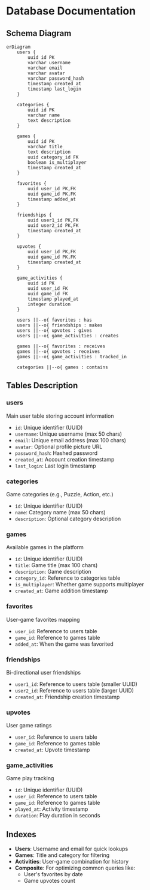 # Database Documentation

## Schema Diagram
```mermaid
erDiagram
    users {
        uuid id PK
        varchar username
        varchar email
        varchar avatar
        varchar password_hash
        timestamp created_at
        timestamp last_login
    }

    categories {
        uuid id PK
        varchar name
        text description
    }

    games {
        uuid id PK
        varchar title
        text description
        uuid category_id FK
        boolean is_multiplayer
        timestamp created_at
    }

    favorites {
        uuid user_id PK,FK
        uuid game_id PK,FK
        timestamp added_at
    }

    friendships {
        uuid user1_id PK,FK
        uuid user2_id PK,FK
        timestamp created_at
    }

    upvotes {
        uuid user_id PK,FK
        uuid game_id PK,FK
        timestamp created_at
    }

    game_activities {
        uuid id PK
        uuid user_id FK
        uuid game_id FK
        timestamp played_at
        integer duration
    }

    users ||--o{ favorites : has
    users ||--o{ friendships : makes
    users ||--o{ upvotes : gives
    users ||--o{ game_activities : creates
    
    games ||--o{ favorites : receives
    games ||--o{ upvotes : receives
    games ||--o{ game_activities : tracked_in
    
    categories ||--o{ games : contains
```

## Tables Description

### users
Main user table storing account information
- `id`: Unique identifier (UUID)
- `username`: Unique username (max 50 chars)
- `email`: Unique email address (max 100 chars)
- `avatar`: Optional profile picture URL
- `password_hash`: Hashed password
- `created_at`: Account creation timestamp
- `last_login`: Last login timestamp

### categories
Game categories (e.g., Puzzle, Action, etc.)
- `id`: Unique identifier (UUID)
- `name`: Category name (max 50 chars)
- `description`: Optional category description

### games
Available games in the platform
- `id`: Unique identifier (UUID)
- `title`: Game title (max 100 chars)
- `description`: Game description
- `category_id`: Reference to categories table
- `is_multiplayer`: Whether game supports multiplayer
- `created_at`: Game addition timestamp

### favorites
User-game favorites mapping
- `user_id`: Reference to users table
- `game_id`: Reference to games table
- `added_at`: When the game was favorited

### friendships
Bi-directional user friendships
- `user1_id`: Reference to users table (smaller UUID)
- `user2_id`: Reference to users table (larger UUID)
- `created_at`: Friendship creation timestamp

### upvotes
User game ratings
- `user_id`: Reference to users table
- `game_id`: Reference to games table
- `created_at`: Upvote timestamp

### game_activities
Game play tracking
- `id`: Unique identifier (UUID)
- `user_id`: Reference to users table
- `game_id`: Reference to games table
- `played_at`: Activity timestamp
- `duration`: Play duration in seconds

## Indexes
- **Users**: Username and email for quick lookups
- **Games**: Title and category for filtering
- **Activities**: User-game combination for history
- **Composite**: For optimizing common queries like:
  - User's favorites by date
  - Game upvotes count
